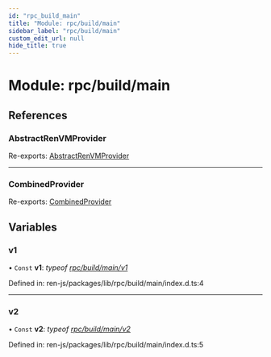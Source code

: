 ```yaml
---
id: "rpc_build_main"
title: "Module: rpc/build/main"
sidebar_label: "rpc/build/main"
custom_edit_url: null
hide_title: true
---
```


# Module: rpc/build/main

## References

### AbstractRenVMProvider

Re-exports: [AbstractRenVMProvider](../interfaces/rpc_build_main_abstract.abstractrenvmprovider.md)

___

### CombinedProvider

Re-exports: [CombinedProvider](../classes/rpc_build_main_combinedprovider.combinedprovider.md)

## Variables

### v1

• `Const` **v1**: *typeof* [*rpc/build/main/v1*](rpc_build_main_v1.md)

Defined in: ren-js/packages/lib/rpc/build/main/index.d.ts:4

___

### v2

• `Const` **v2**: *typeof* [*rpc/build/main/v2*](rpc_build_main_v2.md)

Defined in: ren-js/packages/lib/rpc/build/main/index.d.ts:5
